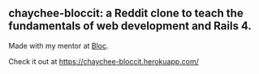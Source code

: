 ## chaychee-bloccit: a Reddit clone to teach the fundamentals of web development and Rails 4.

Made with my mentor at [Bloc](http://bloc.io).

Check it out at https://chaychee-bloccit.herokuapp.com/